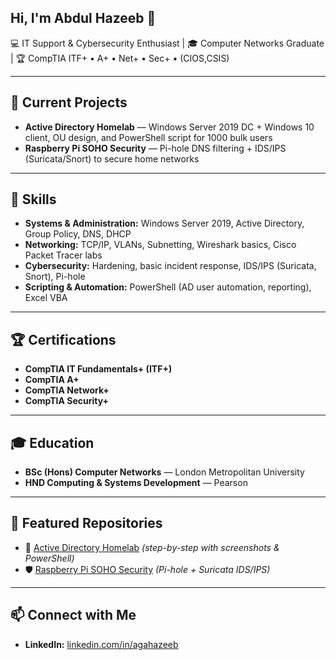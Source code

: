## Hi, I'm Abdul Hazeeb 👋

💻 IT Support & Cybersecurity Enthusiast | 🎓 Computer Networks Graduate | 🏆 CompTIA ITF+ • A+ • Net+ • Sec+ • (CIOS,CSIS) 


---

## 🔧 Current Projects
- **Active Directory Homelab** — Windows Server 2019 DC + Windows 10 client, OU design, and PowerShell script for 1000 bulk users  
- **Raspberry Pi SOHO Security** — Pi-hole DNS filtering + IDS/IPS (Suricata/Snort) to secure home networks  


---

## 🧠 Skills
- **Systems & Administration:** Windows Server 2019, Active Directory, Group Policy, DNS, DHCP  
- **Networking:** TCP/IP, VLANs, Subnetting, Wireshark basics, Cisco Packet Tracer labs  
- **Cybersecurity:** Hardening, basic incident response, IDS/IPS (Suricata, Snort), Pi-hole  
- **Scripting & Automation:** PowerShell (AD user automation, reporting), Excel VBA  


---

## 🏆 Certifications
- **CompTIA IT Fundamentals+ (ITF+)**  
- **CompTIA A+**  
- **CompTIA Network+**  
- **CompTIA Security+**  


---

## 🎓 Education
- **BSc (Hons) Computer Networks** — London Metropolitan University  
- **HND Computing & Systems Development** — Pearson  

---

## 📂 Featured Repositories
- 🔑 [Active Directory Homelab](https://github.com/agahazeeb/Active-Directory-Lab-1000-Users-w-PowerShell) *(step-by-step with screenshots & PowerShell)*  
- 🛡 [Raspberry Pi SOHO Security](#) *(Pi-hole + Suricata IDS/IPS)*  




---

## 📫 Connect with Me
- **LinkedIn:** [linkedin.com/in/agahazeeb](https://www.linkedin.com/in/agahazeeb)  
